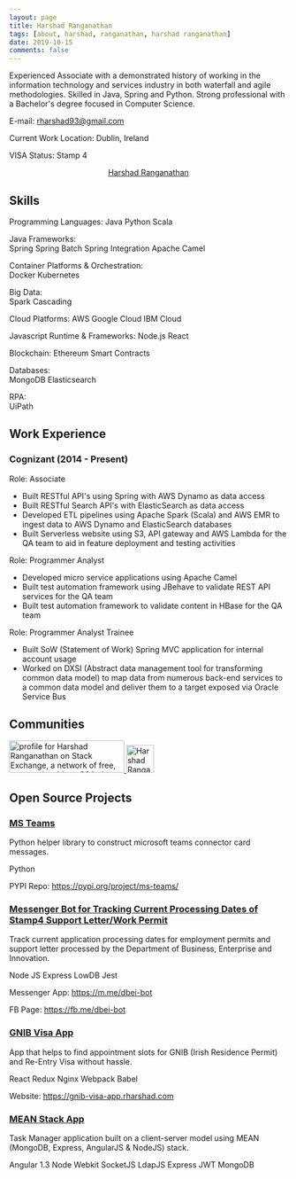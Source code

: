 ```yaml
---
layout: page
title: Harshad Ranganathan
tags: [about, harshad, ranganathan, harshad ranganathan]
date: 2019-10-15
comments: false
---
```


Experienced Associate with a demonstrated history of working in the information technology and services industry in both waterfall and agile methodologies. Skilled in Java, Spring and Python. Strong professional with a Bachelor's degree focused in Computer Science.

E-mail: <rharshad93@gmail.com>

Current Work Location: Dublin, Ireland

VISA Status: Stamp 4

<center>
    <div class="LI-profile-badge"  data-version="v1" data-size="medium" data-locale="en_US" data-type="vertical" data-theme="light" data-vanity="harshadranganathan">
        <a class="LI-simple-link" href='https://ie.linkedin.com/in/harshadranganathan?trk=profile-badge'>Harshad Ranganathan</a>
    </div>
</center>

## Skills

Programming Languages: 
<span class="entry-meta">
    <a class="tag"><span class="term">Java</span></a>
    <a class="tag"><span class="term">Python</span></a>
    <a class="tag"><span class="term">Scala</span></a>
</span>

Java Frameworks:
<span class="entry-meta">  
    <a class="tag"><span class="term">Spring</span></a>
    <a class="tag"><span class="term">Spring Batch</span></a>
    <a class="tag"><span class="term">Spring Integration</span></a>
    <a class="tag"><span class="term">Apache Camel</span></a>
</span>

Container Platforms & Orchestration:
<span class="entry-meta">  
    <a class="tag"><span class="term">Docker</span></a>
    <a class="tag"><span class="term">Kubernetes</span></a>
</span>

Big Data:
<span class="entry-meta">  
    <a class="tag"><span class="term">Spark</span></a>
    <a class="tag"><span class="term">Cascading</span></a>
</span>

Cloud Platforms:
<span class="entry-meta"> 
    <a class="tag"><span class="term">AWS</span></a>
    <a class="tag"><span class="term">Google Cloud</span></a>
    <a class="tag"><span class="term">IBM Cloud</span></a>
</span>

Javascript Runtime & Frameworks:
<span class="entry-meta">
    <a class="tag"><span class="term">Node.js</span></a>
    <a class="tag"><span class="term">React</span></a>
</span>

Blockchain:
<span class="entry-meta">
    <a class="tag"><span class="term">Ethereum Smart Contracts</span></a>
</span>

Databases:
<span class="entry-meta">  
    <a class="tag"><span class="term">MongoDB</span></a>
    <a class="tag"><span class="term">Elasticsearch</span></a>
</span>

RPA:
<span class="entry-meta">  
    <a class="tag"><span class="term">UiPath</span></a>
</span>

## Work Experience

### Cognizant (2014 - Present)

Role: Associate

- Built RESTful API's using Spring with AWS Dynamo as data access
- Built RESTful Search API's with ElasticSearch as data access
- Developed ETL pipelines using Apache Spark (Scala) and AWS EMR to ingest data to AWS Dynamo and ElasticSearch databases
- Built Serverless website using S3, API gateway and AWS Lambda for the QA team to aid in feature deployment and testing activities

Role: Programmer Analyst

- Developed micro service applications using Apache Camel
- Built test automation framework using JBehave to validate REST API services for the QA team
- Built test automation framework to validate content in HBase for the QA team

Role: Programmer Analyst Trainee

- Built SoW (Statement of Work) Spring MVC application for internal account usage
- Worked on DXSI (Abstract data management tool for transforming common data model) to map data from numerous back-end services to a common data model and deliver them to a target exposed via Oracle Service Bus

## Communities

<div class="side-by-side">
  <a href="https://stackexchange.com/users/3152240">
      <img src="https://stackexchange.com/users/flair/3152240.png" width="208" height="58" alt="profile for Harshad Ranganathan on Stack Exchange, a network of free, community-driven Q&amp;A sites" title="profile for Harshad Ranganathan on Stack Exchange, a network of free, community-driven Q&amp;A sites">
  </a>
  <a href="https://dev.to/harshadranganathan">
    <img src="https://d2fltix0v2e0sb.cloudfront.net/dev-badge.svg" alt="Harshad Ranganathan's DEV Profile" style="width: 50px;">
  </a>
  <div style="clear:both"></div>
</div>

## Open Source Projects

<center>
    <div class="github-card" data-github="harshadranganathan" data-width="400" data-height="" data-theme="default"></div>
</center>

### [MS Teams](https://github.com/HarshadRanganathan/ms-teams)

Python helper library to construct microsoft teams connector card messages.

<span class="entry-meta">
    <a class="tag"><span class="term">Python</span></a>
</span>

PYPI Repo: <https://pypi.org/project/ms-teams/>

### [Messenger Bot for Tracking Current Processing Dates of Stamp4 Support Letter/Work Permit](https://github.com/HarshadRanganathan/dbei-bot)

Track current application processing dates for employment permits and support letter processed by the Department of Business, Enterprise and Innovation.

<span class="entry-meta">
    <a class="tag"><span class="term">Node JS</span></a>
    <a class="tag"><span class="term">Express</span></a>
    <a class="tag"><span class="term">LowDB</span></a>
    <a class="tag"><span class="term">Jest</span></a>
</span>

Messenger App: <https://m.me/dbei-bot>

FB Page: <https://fb.me/dbei-bot>

### [GNIB Visa App](https://github.com/HarshadRanganathan/gnib-visa-app)

App that helps to find appointment slots for GNIB (Irish Residence Permit) and Re-Entry Visa without hassle.

<span class="entry-meta">
    <a class="tag"><span class="term">React</span></a>
    <a class="tag"><span class="term">Redux</span></a>
    <a class="tag"><span class="term">Nginx</span></a>
    <a class="tag"><span class="term">Webpack</span></a>
    <a class="tag"><span class="term">Babel</span></a>
</span>

Website: <https://gnib-visa-app.rharshad.com>

### [MEAN Stack App](https://github.com/HarshadRanganathan/mean-nw-app)

Task Manager application built on a client-server model using MEAN (MongoDB, Express, AngularJS & NodeJS) stack.

<span class="entry-meta">
    <a class="tag"><span class="term">Angular 1.3</span></a>
    <a class="tag"><span class="term">Node Webkit</span></a>
    <a class="tag"><span class="term">SocketJS</span></a>
    <a class="tag"><span class="term">LdapJS</span></a>
    <a class="tag"><span class="term">Express</span></a>
    <a class="tag"><span class="term">JWT</span></a>
    <a class="tag"><span class="term">MongoDB</span></a>
</span>